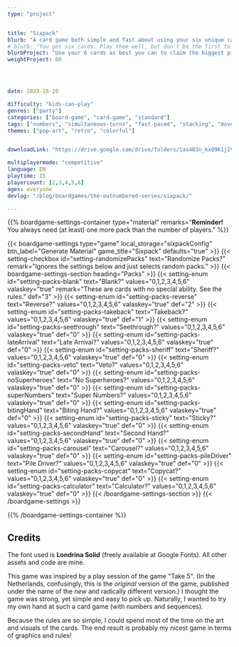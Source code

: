 ```yaml
---
type: "project"


title: "Sixpack"
blurb: "A card game both simple and fast about using your six unique cards as best you can, while predicting how the others will use theirs."
# blurb: "You get six cards. Play them well, but don't be the first to play them all."
blurbProject: "Use your 6 cards as best you can to claim the biggest piles, which you do by playing a 1 or a 6 on top at the right time."
weightProject: 60




date: 2023-10-20

difficulty: "kids-can-play"
genres: ["party"]
categories: ["board-game", "card-game", "standard"]
tags: ["numbers", "simultaneous-turns", "fast-paced", "stacking", "move-through-all", "ladder-climbing"]
themes: ["pop-art", "retro", "colorful"]


downloadLink: "https://drive.google.com/drive/folders/1as4B3n_kxQ9K1jIVtWMI_P5VnAjbXRP1"

multiplayermode: "competitive"
language: EN
playtime: 15
playercount: [2,3,4,5,6]
ages: everyone
devlog: "/blog/boardgames/the-outnumbered-series/sixpack/"

---
```






{{% boardgame-settings-container type="material" remarks="**Reminder!** You always need (at least) one more pack than the number of players." %}}

{{< boardgame-settings type="game" local_storage="sixpackConfig" btn_label="Generate Material" game_title="Sixpack" defaults="true" >}}
  {{< setting-checkbox id="setting-randomizePacks" text="Randomize Packs?" remark="Ignores the settings below and just selects random packs." >}}
  {{< boardgame-settings-section heading="Packs" >}}
    {{< setting-enum id="setting-packs-blank" text="Blank?" values="0,1,2,3,4,5,6" valaskey="true" remark="These are cards with no special ability. See the rules." def="3" >}}
    {{< setting-enum id="setting-packs-reverse" text="Reverse?" values="0,1,2,3,4,5,6" valaskey="true" def="2" >}}
    {{< setting-enum id="setting-packs-takeback" text="Takeback?" values="0,1,2,3,4,5,6" valaskey="true" def="1" >}}
    {{< setting-enum id="setting-packs-seethrough" text="Seethrough?" values="0,1,2,3,4,5,6" valaskey="true" def="0" >}}
    {{< setting-enum id="setting-packs-lateArrival" text="Late Arrival?" values="0,1,2,3,4,5,6" valaskey="true" def="0" >}}
    {{< setting-enum id="setting-packs-sheriff" text="Sheriff?" values="0,1,2,3,4,5,6" valaskey="true" def="0" >}}
    {{< setting-enum id="setting-packs-veto" text="Veto?" values="0,1,2,3,4,5,6" valaskey="true" def="0" >}}
    {{< setting-enum id="setting-packs-noSuperheroes" text="No Superheroes?" values="0,1,2,3,4,5,6" valaskey="true" def="0" >}}
    {{< setting-enum id="setting-packs-superNumbers" text="Super Numbers?" values="0,1,2,3,4,5,6" valaskey="true" def="0" >}}
    {{< setting-enum id="setting-packs-bitingHand" text="Biting Hand?" values="0,1,2,3,4,5,6" valaskey="true" def="0" >}}
    {{< setting-enum id="setting-packs-sticky" text="Sticky?" values="0,1,2,3,4,5,6" valaskey="true" def="0" >}}
    {{< setting-enum id="setting-packs-secondHand" text="Second Hand?" values="0,1,2,3,4,5,6" valaskey="true" def="0" >}}
    {{< setting-enum id="setting-packs-carousel" text="Carousel?" values="0,1,2,3,4,5,6" valaskey="true" def="0" >}}
    {{< setting-enum id="setting-packs-pileDriver" text="Pile Driver?" values="0,1,2,3,4,5,6" valaskey="true" def="0" >}}
    {{< setting-enum id="setting-packs-copycat" text="Copycat?" values="0,1,2,3,4,5,6" valaskey="true" def="0" >}}
    {{< setting-enum id="setting-packs-calculator" text="Calculator?" values="0,1,2,3,4,5,6" valaskey="true" def="0" >}}
  {{< /boardgame-settings-section >}}
{{< /boardgame-settings >}}

{{% /boardgame-settings-container %}}


## Credits

The font used is **Londrina Solid** (freely available at Google Fonts). All other assets and code are mine.

This game was inspired by a play session of the game "Take 5". (In the Netherlands, confusingly, this is the _original_ version of the game, published under the name of the _new_ and radically different version.) I thought the game was strong, yet simple and easy to pick up. Naturally, I wanted to try my own hand at such a card game (with numbers and sequences).

Because the rules are so simple, I could spend most of the time on the art and visuals of the cards. The end result is probably my nicest game in terms of graphics and rules!

